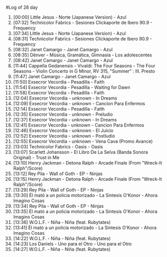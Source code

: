#Log of 28 day

1. [00:00] Little Jesus - Norte (Japanese Version) - Azul
1. [07:32] Technicolor Fabrics - Sesiones Clickaporte de Ibero 90.9 - Frequency
1. [07:34] Little Jesus - Norte (Japanese Version) - Azul
1. [08:31] Technicolor Fabrics - Sesiones Clickaporte de Ibero 90.9 - Frequency
1. [08:32] Janet Camargo - Janet Camargo - Azul
1. [08:35] Dënver - Música, Gramática, Gimnasia - Los adolescentes
1. [08:42] Janet Camargo - Janet Camargo - Azul
1. [11:44] Cappella Gedanensis - Vivaldi: The Four Seasons - The Four Seasons - Violin Concerto in G Minor, RV 315, "Summer" : III. Presto
1. [11:47] Janet Camargo - Janet Camargo - Azul
1. [11:50] Exsecror Vecordia - Pesadilla - Faith
1. [11:54] Exsecror Vecordia - Pesadilla - Waiting for Dawn
1. [11:58] Exsecror Vecordia - Pesadilla - Faith
1. [12:04] Exsecror Vecordia - unknown - In Dreams
1. [12:09] Exsecror Vecordia - unknown - Cancion Para Enfermos
1. [12:14] Exsecror Vecordia - Pesadilla - Faith
1. [12:35] Exsecror Vecordia - unknown - Preludio
1. [12:37] Exsecror Vecordia - unknown - In Dreams
1. [12:41] Exsecror Vecordia - unknown - Cancion Para Enfermos
1. [12:46] Exsecror Vecordia - unknown - El Juicio
1. [12:52] Exsecror Vecordia - unknown - Postludio
1. [12:55] Exsecror Vecordia - unknown - Vena Cava (Promo Avance)
1. [13:03] Technicolor Fabrics - Oasis - Oasis
1. [13:07] Scarlett Johansson - El Libro De La Selva (Banda Sonora Original) - Trust in Me
1. [13:10] Henry Jackman - Detona Ralph - Arcade Finale (From "Wreck-It Ralph"/Score)
1. [13:12] Rey Pila - Wall of Goth - EP - Ninjas
1. [13:15] Henry Jackman - Detona Ralph - Arcade Finale (From "Wreck-It Ralph"/Score)
1. [13:29] Rey Pila - Wall of Goth - EP - Ninjas
1. [13:30] Él mató a un policía motorizado - La Sintesis O'Konor - Ahora Imagino Cosas
1. [13:34] Rey Pila - Wall of Goth - EP - Ninjas
1. [13:35] Él mató a un policía motorizado - La Sintesis O'Konor - Ahora Imagino Cosas
1. [13:36] W.O.L.F. - Niña - Niña (feat. Rubytates)
1. [13:41] Él mató a un policía motorizado - La Sintesis O'Konor - Ahora Imagino Cosas
1. [14:22] W.O.L.F. - Niña - Niña (feat. Rubytates)
1. [14:23] Los Daniels - Uno para el Otro - Uno para el Otro
1. [14:27] W.O.L.F. - Niña - Niña (feat. Rubytates)
